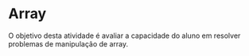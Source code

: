 # Array
O objetivo desta atividade é avaliar a capacidade do aluno em resolver problemas de manipulação de array.
